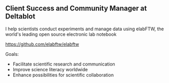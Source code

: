 ## Client Success and Community Manager at Deltablot

I help scientists conduct experiments and manage data using elabFTW, the world's leading open source electronic lab notebook

https://github.com/elabftw/elabftw

Goals:

- Facilitate scientific research and communication
- Improve science literacy worldwide
- Enhance possibilities for scientific collaboration





<!--
**sjkoke/sjkoke** is a ✨ _special_ ✨ repository because its `README.md` (this file) appears on your GitHub profile.

Here are some ideas to get you started:

- 🔭 I’m currently working on ...
- 🌱 I’m currently learning ...
- 👯 I’m looking to collaborate on ...
- 🤔 I’m looking for help with ...
- 💬 Ask me about ...
- 📫 How to reach me: ...
- 😄 Pronouns: ...
- ⚡ Fun fact: ...
-->

